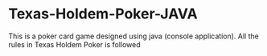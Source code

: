 # Texas-Holdem-Poker-JAVA
This is a poker card game designed using java (console application). All the rules in Texas Holdem Poker is followed

